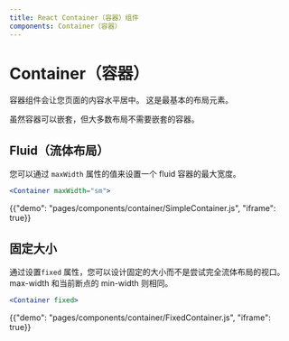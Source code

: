 ```yaml
---
title: React Container（容器）组件
components: Container（容器）
---
```


# Container（容器）

<p class="description">容器组件会让您页面的内容水平居中。 这是最基本的布局元素。</p>

虽然容器可以嵌套，但大多数布局不需要嵌套的容器。

## Fluid（流体布局）

您可以通过 `maxWidth` 属性的值来设置一个 fluid 容器的最大宽度。

```jsx
<Container maxWidth="sm">
```

{{"demo": "pages/components/container/SimpleContainer.js", "iframe": true}}

## 固定大小

通过设置`fixed` 属性，您可以设计固定的大小而不是尝试完全流体布局的视口。 max-width 和当前断点的 min-width 则相同。

```jsx
<Container fixed>
```

{{"demo": "pages/components/container/FixedContainer.js", "iframe": true}}